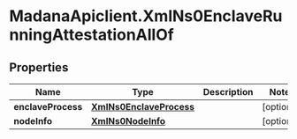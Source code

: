 # MadanaApiclient.XmlNs0EnclaveRunningAttestationAllOf

## Properties

Name | Type | Description | Notes
------------ | ------------- | ------------- | -------------
**enclaveProcess** | [**XmlNs0EnclaveProcess**](XmlNs0EnclaveProcess.md) |  | [optional] 
**nodeInfo** | [**XmlNs0NodeInfo**](XmlNs0NodeInfo.md) |  | [optional] 


